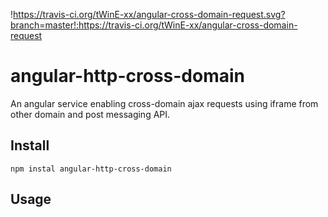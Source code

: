 !https://travis-ci.org/tWinE-xx/angular-cross-domain-request.svg?branch=master!:https://travis-ci.org/tWinE-xx/angular-cross-domain-request

# angular-http-cross-domain
An angular service enabling cross-domain ajax requests using iframe from other domain and post messaging API.

## Install
```
npm instal angular-http-cross-domain
```

## Usage
```js

```


